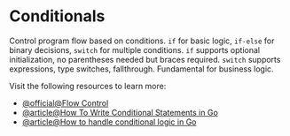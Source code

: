 # Conditionals

Control program flow based on conditions. `if` for basic logic, `if-else` for binary decisions, `switch` for multiple conditions. `if` supports optional initialization, no parentheses needed but braces required. `switch` supports expressions, type switches, fallthrough. Fundamental for business logic.

Visit the following resources to learn more:

- [@official@Flow Control](https://go.dev/tour/flowcontrol/6)
- [@article@How To Write Conditional Statements in Go](https://www.digitalocean.com/community/tutorials/how-to-write-conditional-statements-in-go)
- [@article@How to handle conditional logic in Go](https://labex.io/tutorials/go-how-to-handle-conditional-logic-in-go-418319)